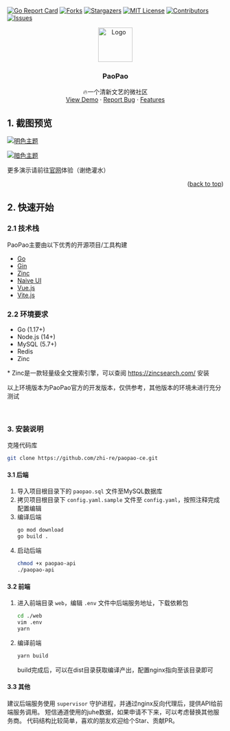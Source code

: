 <div id="top"></div>


<!-- PROJECT SHIELDS -->
[![Go Report Card][goreport-shield]][goreport-url]
[![Forks][forks-shield]][forks-url]
[![Stargazers][stars-shield]][stars-url]
[![MIT License][license-shield]][license-url]
[![Contributors][contributors-shield]][contributors-url]
[![Issues][issues-shield]][issues-url]

<!-- PROJECT LOGO -->
<div align="center">
  <a href="https://github.com/zhi-re/paopao-ce">
    <img src="https://cdn.rocs.me/static/paopao-logo.png" alt="Logo" width="80" height="80">
  </a>

  <h3 align="center">PaoPao</h3>

  <p align="center">
    🔥一个清新文艺的微社区
    <br />
    <a href="https://pp.tkwb.com/">View Demo</a>
    ·
    <a href="https://github.com/zhi-re/paopao-ce/issues">Report Bug</a>
    ·
    <a href="https://pp.tkwb.com">Features</a>
  </p>
</div>



## 1. 截图预览

[![明色主题][product-light-screenshot]](https://pp.tkwb.com)

[![暗色主题][product-dark-screenshot]](https://pp.tkwb.com)

更多演示请前往[官网](https://pp.tkwb.com)体验（谢绝灌水）

<p align="right">(<a href="#top">back to top</a>)</p>

<!-- GETTING STARTED -->
## 2. 快速开始

### 2.1 技术栈

PaoPao主要由以下优秀的开源项目/工具构建

* [Go](https://go.dev/)
* [Gin](https://gin-gonic.com/)
* [Zinc](https://zinclabs.io/)
* [Naive UI](https://www.naiveui.com/)
* [Vue.js](https://vuejs.org/)
* [Vite.js](https://vitejs.dev/)


### 2.2 环境要求

- Go (1.17+)
- Node.js (14+)
- MySQL (5.7+)
- Redis
- Zinc

\* Zinc是一款轻量级全文搜索引擎，可以查阅 https://zincsearch.com/ 安装

以上环境版本为PaoPao官方的开发版本，仅供参考，其他版本的环境未进行充分测试

<br />

### 3. 安装说明

克隆代码库
   ```sh
   git clone https://github.com/zhi-re/paopao-ce.git
   ```
#### 3.1 后端

1. 导入项目根目录下的 `paopao.sql` 文件至MySQL数据库
2. 拷贝项目根目录下 `config.yaml.sample` 文件至 `config.yaml`，按照注释完成配置编辑
3. 编译后端
    ```sh
    go mod download
    go build .
    ```
4. 启动后端
    ```sh
    chmod +x paopao-api
    ./paopao-api
    ```

#### 3.2 前端

1. 进入前端目录 `web`，编辑 `.env` 文件中后端服务地址，下载依赖包
    ```sh
    cd ./web
    vim .env
    yarn
    ```
2. 编译前端
    ```sh
    yarn build
    ```

    build完成后，可以在dist目录获取编译产出，配置nginx指向至该目录即可

#### 3.3 其他
建议后端服务使用 `supervisor` 守护进程，并通过nginx反向代理后，提供API给前端服务调用。
短信通道使用的juhe数据，如果申请不下来，可以考虑替换其他服务商。
代码结构比较简单，喜欢的朋友欢迎给个Star、贡献PR。

<!-- MARKDOWN LINKS & IMAGES -->
[contributors-shield]: https://img.shields.io/github/contributors/rocboss/paopao-ce?style=flat
[contributors-url]: https://github.com/rocboss/paopao-ce/graphs/contributors
[goreport-shield]: https://goreportcard.com/badge/github.com/rocboss/paopao-ce
[goreport-url]: https://goreportcard.com/report/github.com/rocboss/paopao-ce
[forks-shield]: https://img.shields.io/github/forks/rocboss/paopao-ce?style=flat
[forks-url]: https://github.com/rocboss/paopao-ce/network/members
[stars-shield]: https://img.shields.io/github/stars/rocboss/paopao-ce.svg?style=flat
[stars-url]: https://github.com/rocboss/paopao-ce/stargazers
[issues-shield]: https://img.shields.io/github/issues/rocboss/paopao-ce.svg?style=flat
[issues-url]: https://github.com/rocboss/paopao-ce/issues
[license-shield]: https://img.shields.io/github/license/rocboss/paopao-ce.svg?style=flat
[license-url]: https://github.com/rocboss/paopao-ce/blob/master/LICENSE.txt
[linkedin-shield]: https://img.shields.io/badge/-LinkedIn-black.svg?style=flat&logo=linkedin&colorB=555
[product-light-screenshot]: https://cdn.rocs.me/static/paopao-light.jpeg
[product-dark-screenshot]: https://cdn.rocs.me/static/paopao-dark.jpeg